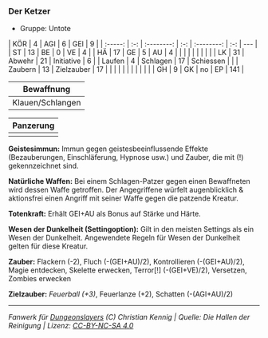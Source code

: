 ### Der Ketzer

- Gruppe: Untote

|   KÖR   |  4  |    AGI     |  6  |    GEI     |  9  |
| :-----: | :-: | :--------: | :-: | :--------: | :-: | --- |
|   ST    | 13  |     BE     |  0  |     VE     |  4  |
|   HÄ    | 17  |     GE     |  5  |     AU     |  4  |
|         |     |            |     |            |     |     |
|   LK    | 31  |   Abwehr   | 21  | Initiative |  6  |
| Laufen  |  4  |  Schlagen  | 17  | Schiessen  |     |
| Zaubern | 13  | Zielzauber | 17  |            |     |
|         |     |            |     |            |     |     |
|   GH    |  9  |     GK     | no  |     EP     | 141 |

|    Bewaffnung    |
| :--------------: |
| Klauen/Schlangen |

| Panzerung |
| :-------: |
|           |

**Geistesimmun:** Immun gegen geistesbeeinflussende Effekte (Bezauberungen, Einschläferung, Hypnose usw.) und Zauber, die mit (!) gekennzeichnet sind.

**Natürliche Waffen:** Bei einem Schlagen-Patzer gegen einen Bewaffneten wird dessen Waffe getroffen. Der Angegriffene würfelt augenblicklich & aktionsfrei einen Angriff mit seiner Waffe gegen die patzende Kreatur.

**Totenkraft:** Erhält GEI+AU als Bonus auf Stärke und Härte.

**Wesen der Dunkelheit (Settingoption):** Gilt in den meisten Settings als ein Wesen der Dunkelheit. Angewendete Regeln für Wesen der Dunkelheit gelten für diese Kreatur.

**Zauber:** Flackern (-2), Fluch (-(GEI+AU)/2), Kontrollieren (-(GEI+AU)/2), Magie entdecken, Skelette erwecken, Terror[!] (-(GEI+VE)/2), Versetzen, Zombies erwecken

**Zielzauber:** _Feuerball (+3)_, Feuerlanze (+2), Schatten (-(AGI+AU)/2)

---

_Fanwerk für [Dungeonslayers](https://www.dungeonslayers.net/) (C) Christian Kennig | Quelle: Die Hallen der Reinigung | Lizenz: [CC-BY-NC-SA 4.0](https://creativecommons.org/licenses/by-nc-sa/4.0/deed.de)_

